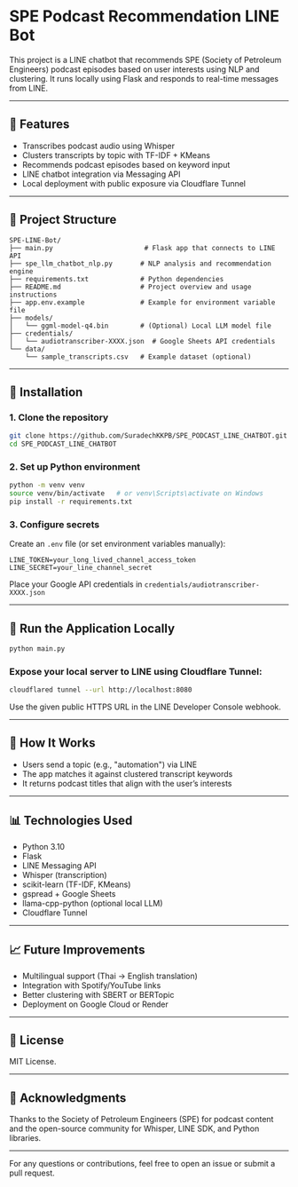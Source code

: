 # SPE Podcast Recommendation LINE Bot

This project is a LINE chatbot that recommends SPE (Society of Petroleum Engineers) podcast episodes based on user interests using NLP and clustering. It runs locally using Flask and responds to real-time messages from LINE.

---

## 📌 Features
- Transcribes podcast audio using Whisper
- Clusters transcripts by topic with TF-IDF + KMeans
- Recommends podcast episodes based on keyword input
- LINE chatbot integration via Messaging API
- Local deployment with public exposure via Cloudflare Tunnel

---

## 📁 Project Structure
```
SPE-LINE-Bot/
├── main.py                       # Flask app that connects to LINE API
├── spe_llm_chatbot_nlp.py       # NLP analysis and recommendation engine
├── requirements.txt             # Python dependencies
├── README.md                    # Project overview and usage instructions
├── app.env.example              # Example for environment variable file
├── models/
│   └── ggml-model-q4.bin        # (Optional) Local LLM model file
├── credentials/
│   └── audiotranscriber-XXXX.json  # Google Sheets API credentials
└── data/
    └── sample_transcripts.csv   # Example dataset (optional)
```

---

## 🔧 Installation

### 1. Clone the repository
```bash
git clone https://github.com/SuradechKKPB/SPE_PODCAST_LINE_CHATBOT.git
cd SPE_PODCAST_LINE_CHATBOT
```

### 2. Set up Python environment
```bash
python -m venv venv
source venv/bin/activate   # or venv\Scripts\activate on Windows
pip install -r requirements.txt
```

### 3. Configure secrets
Create an `.env` file (or set environment variables manually):
```
LINE_TOKEN=your_long_lived_channel_access_token
LINE_SECRET=your_line_channel_secret
```
Place your Google API credentials in `credentials/audiotranscriber-XXXX.json`

---

## 🚀 Run the Application Locally
```bash
python main.py
```

### Expose your local server to LINE using Cloudflare Tunnel:
```bash
cloudflared tunnel --url http://localhost:8080
```

Use the given public HTTPS URL in the LINE Developer Console webhook.

---

## 🤖 How It Works
- Users send a topic (e.g., "automation") via LINE
- The app matches it against clustered transcript keywords
- It returns podcast titles that align with the user’s interests

---

## 📊 Technologies Used
- Python 3.10
- Flask
- LINE Messaging API
- Whisper (transcription)
- scikit-learn (TF-IDF, KMeans)
- gspread + Google Sheets
- llama-cpp-python (optional local LLM)
- Cloudflare Tunnel

---

## 📈 Future Improvements
- Multilingual support (Thai → English translation)
- Integration with Spotify/YouTube links
- Better clustering with SBERT or BERTopic
- Deployment on Google Cloud or Render

---

## 📄 License
MIT License.

---

## 🙌 Acknowledgments
Thanks to the Society of Petroleum Engineers (SPE) for podcast content and the open-source community for Whisper, LINE SDK, and Python libraries.

---

For any questions or contributions, feel free to open an issue or submit a pull request.
